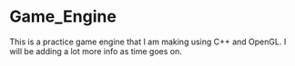 # Game_Engine
This is a practice game engine that I am making using C++ and OpenGL. I will be adding a lot more info as time goes on.
